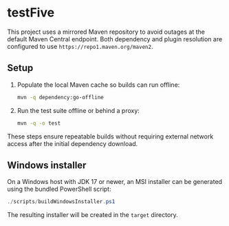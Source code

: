 # testFive

This project uses a mirrored Maven repository to avoid outages at the default Maven Central endpoint. Both dependency and plugin resolution are configured to use `https://repo1.maven.org/maven2`.

## Setup

1. Populate the local Maven cache so builds can run offline:
   ```bash
   mvn -q dependency:go-offline
   ```
2. Run the test suite offline or behind a proxy:
   ```bash
   mvn -q -o test
   ```

These steps ensure repeatable builds without requiring external network access after the initial dependency download.

## Windows installer

On a Windows host with JDK 17 or newer, an MSI installer can be generated
using the bundled PowerShell script:

```powershell
./scripts/buildWindowsInstaller.ps1
```

The resulting installer will be created in the `target` directory.
